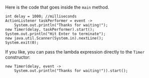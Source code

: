 Here is the code that goes inside the `main` method.


    int delay = 1000; //milliseconds
    ActionListener taskPerformer = event -> 
        System.out.println("Thanks for waiting!");
    new Timer(delay, taskPerformer).start();
    System.out.println("Hit Enter to terminate");
    new java.util.Scanner(System.in).nextLine();
    System.exit(0);

If you like, you can pass the lambda expression directly to the `Timer` constructor:

    new Timer(delay, event -> 
        System.out.println("Thanks for waiting!")).start();

